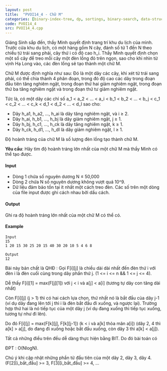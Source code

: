 ```yaml
---
layout: post
title:  "PVOI14_4 - Chữ M"
categories: [binary-index-tree, dp, sortings, binary-search, data-structure]
code: PVOI14_4
src: PVOI14_4.cpp
---
```




  


Giáng Sinh sắp đến, thầy Minh quyết định trang trí khu du lịch của mình. Trước cửa khu du lịch, có một hàng gồm N cây, đánh số từ 1 đến N theo chiều từ trái sang phải, cây thứ i có độ cao h\_i. Thầy Minh quyết định chọn một số cây để treo mỗi cây một đèn lồng đỏ trên ngọn, sao cho khi nhìn từ vịnh Hạ Long vào, các đèn lồng sẽ tạo thành một chữ M.

Chữ M được định nghĩa như sau: Đó là một dãy các cây, khi xét từ trái sang phải, có thể chia thành 4 phân đoạn, trong đó độ cao các dãy trong đoạn đầu tiên tăng nghiêm ngặt, trong đoạn thứ hai giảm nghiêm ngặt, trong đoạn thứ ba tăng nghiêm ngặt và trong đoạn thứ tư giảm nghiêm ngặt.

Tức là, có một dãy các chỉ số a\_1 < a\_2 < ... < a\_i < b\_1 < b\_2 < ... < b\_j < c\_1 < c\_2 < ... < c\_k < d\_1 < d\_2 < ... < d\_l sao cho:

*   Dãy h\_a1, h\_a2, ..., h\_ai là dãy tăng nghiêm ngặt, và i ≥ 2.
*   Dãy h\_ai, h\_b1, ..., h\_bj là dãy giảm nghiêm ngặt, j ≥ 1.
*   Dãy h\_bj, h\_c1, ..., h\_ck là dãy tăng nghiêm ngặt, k ≥ 1.
*   Dãy h\_ck, h\_d1, ..., h\_dl là dãy giảm nghiêm ngặt, l ≥ 1.

Độ hoành tráng của chữ M là số lượng đèn lồng tạo thành chữ M.

**Yêu cầu**: Hãy tìm độ hoành tráng lớn nhất của một chữ M mà thầy Minh có thể tạo được.

#### Input

*   Dòng 1 chứa số nguyên dương N ≤ 50,000
*   Dòng 2 chứa N số nguyên dương không vượt quá 10^9. 
*   Dữ liệu đảm bảo tồn tại ít nhất một cách treo đèn. Các số trên một dòng của file input được ghi cách nhau bởi dấu cách.

#### Output

Ghi ra độ hoành tráng lớn nhất của một chữ M có thể có.

#### Example

```
Input
15
1 20 15 30 25 20 15 40 30 20 10 5 4 6 8

Output
12

```

<!--more-->



Bài này bản chất là QHĐ : Gọi F[i][j] là chiều dài dài nhất đến đèn thứ i với đèn i là đèn cuối cùng trong dãy phần thứ j. (1 <= i <= n && 1 <= j <= 4).

Dễ thấy F[i][1] = max(F[j][1]) với j < i và a[j] < a[i] (tương tự dãy con tăng dài nhất)

Còn F[i][j] (j > 1) thì có hai cách lựa chọn, thứ nhất nó là bắt đầu của dãy j-1 (ví dụ dãy đang lên tới j thì i là đèn bắt đầu đi xuống, và ngược lại). Trường hợp thứ hai là nó tiếp tục của một dãy j (ví dụ đang xuống thì tiếp tục xuống, tương tự như đi lên).

Do đó F[i][j] = max(F[k][j], F[k][j-1]) (k < i và a[k] thỏa mãn a[i]) (dãy 2, 4 thì a[k] > a[j], do đang đi xuống hoặc bắt đầu xuống, còn dãy 3 thì a[k] < a[j]).

Tất cả những điều trên đều dễ dàng thực hiện bằng BIT. Do đó bài toán có

ĐPT : O(NlogN).

Chú ý khi cập nhật những phần tử đầu tiên của một dãy 2, dãy 3, dãy 4. (F[2][i_bắt_đầu] >= 3, F[3][i_bắt_đầu] >= 4, ... 
